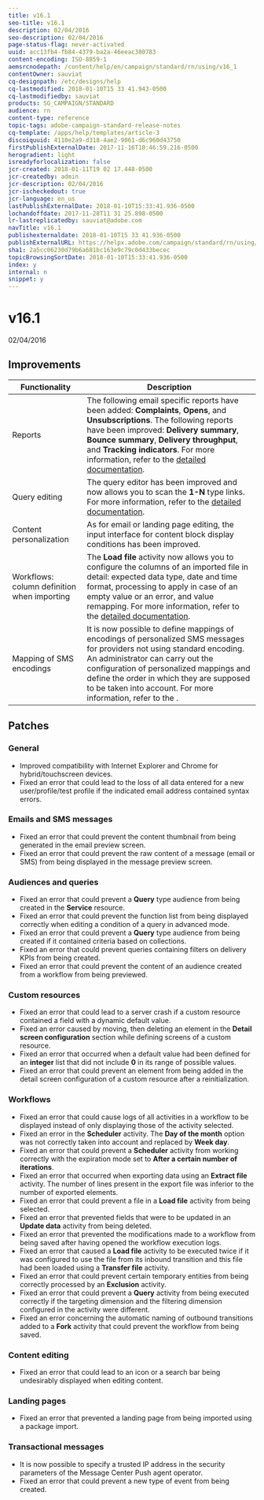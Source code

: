 ```yaml
---
title: v16.1
seo-title: v16.1
description: 02/04/2016
seo-description: 02/04/2016
page-status-flag: never-activated
uuid: acc13fb4-fb84-4379-ba2a-46eeac380783
content-encoding: ISO-8859-1
aemsrcnodepath: /content/help/en/campaign/standard/rn/using/v16_1
contentOwner: sauviat
cq-designpath: /etc/designs/help
cq-lastmodified: 2018-01-10T15 33 41.943-0500
cq-lastmodifiedby: sauviat
products: SG_CAMPAIGN/STANDARD
audience: rn
content-type: reference
topic-tags: adobe-campaign-standard-release-notes
cq-template: /apps/help/templates/article-3
discoiquuid: 4110e2a9-d318-4ae2-9061-d6c960d43750
firstPublishExternalDate: 2017-11-16T10:46:59.216-0500
herogradient: light
isreadyforlocalization: false
jcr-created: 2018-01-11T19 02 17.448-0500
jcr-createdby: admin
jcr-description: 02/04/2016
jcr-ischeckedout: true
jcr-language: en_us
lastPublishExternalDate: 2018-01-10T15:33:41.936-0500
lochandoffdate: 2017-11-28T11 31 25.898-0500
lr-lastreplicatedby: sauviat@adobe.com
navTitle: v16.1
publishexternaldate: 2018-01-10T15 33 41.936-0500
publishExternalURL: https://helpx.adobe.com/campaign/standard/rn/using/v16_1.html
sha1: 2a5cc06230d79b6a681bc163e9c79c0d433becec
topicBrowsingSortDate: 2018-01-10T15:33:41.936-0500
index: y
internal: n
snippet: y
---
```


# v16.1

02/04/2016

## Improvements

|  Functionality  | Description  |
|---|---|
|  Reports  | The following email specific reports have been added: **Complaints**, **Opens**, and **Unsubscriptions**. The following reports have been improved: **Delivery summary**, **Bounce summary**, **Delivery throughput**, and **Tracking indicators**. For more information, refer to the [detailed documentation](../../reporting/using/defining-the-report-period.md).  |
|  Query editing  | The query editor has been improved and now allows you to scan the **1-N** type links. For more information, refer to the [detailed documentation](../../automating/using/editing-queries.md#creating-queries).  |
|  Content personalization  | As for email or landing page editing, the input interface for content block display conditions has been improved.  |
|  Workflows: column definition when importing  | The **Load file** activity now allows you to configure the columns of an imported file in detail: expected data type, date and time format, processing to apply in case of an empty value or an error, and value remapping. For more information, refer to the [detailed documentation](../../automating/using/load-file.md#column-format).  |
|  Mapping of SMS encodings  | It is now possible to define mappings of encodings of personalized SMS messages for providers not using standard encoding. An administrator can carry out the configuration of personalized mappings and define the order in which they are supposed to be taken into account. For more information, refer to the .  |

## Patches

### General

* Improved compatibility with Internet Explorer and Chrome for hybrid/touchscreen devices.
* Fixed an error that could lead to the loss of all data entered for a new user/profile/test profile if the indicated email address contained syntax errors.

### Emails and SMS messages

* Fixed an error that could prevent the content thumbnail from being generated in the email preview screen.
* Fixed an error that could prevent the raw content of a message (email or SMS) from being displayed in the message preview screen.

### Audiences and queries

* Fixed an error that could prevent a **Query** type audience from being created in the **Service** resource.
* Fixed an error that could prevent the function list from being displayed correctly when editing a condition of a query in advanced mode.
* Fixed an error that could prevent a **Query** type audience from being created if it contained criteria based on collections.
* Fixed an error that could prevent queries containing filters on delivery KPIs from being created.
* Fixed an error that could prevent the content of an audience created from a workflow from being previewed.

### Custom resources

* Fixed an error that could lead to a server crash if a custom resource contained a field with a dynamic default value.
* Fixed an error caused by moving, then deleting an element in the **Detail screen configuration** section while defining screens of a custom resource.
* Fixed an error that occurred when a default value had been defined for an **integer** list that did not include **0** in its range of possible values.
* Fixed an error that could prevent an element from being added in the detail screen configuration of a custom resource after a reinitialization.

### Workflows

* Fixed an error that could cause logs of all activities in a workflow to be displayed instead of only displaying those of the activity selected.
* Fixed an error in the **Scheduler** activity. The **Day of the month** option was not correctly taken into account and replaced by **Week day**.
* Fixed an error that could prevent a **Scheduler** activity from working correctly with the expiration mode set to **After a certain number of iterations**.
* Fixed an error that occurred when exporting data using an **Extract file** activity. The number of lines present in the export file was inferior to the number of exported elements.
* Fixed an error that could prevent a file in a **Load file** activity from being selected.
* Fixed an error that prevented fields that were to be updated in an **Update data** activity from being deleted.
* Fixed an error that prevented the modifications made to a workflow from being saved after having opened the workflow execution logs.
* Fixed an error that caused a **Load file** activity to be executed twice if it was configured to use the file from its inbound transition and this file had been loaded using a **Transfer file** activity.
* Fixed an error that could prevent certain temporary entities from being correctly processed by an **Exclusion** activity.
* Fixed an error that could prevent a **Query** activity from being executed correctly if the targeting dimension and the filtering dimension configured in the activity were different.
* Fixed an error concerning the automatic naming of outbound transitions added to a **Fork** activity that could prevent the workflow from being saved.

### Content editing

* Fixed an error that could lead to an icon or a search bar being undesirably displayed when editing content.

### Landing pages

* Fixed an error that prevented a landing page from being imported using a package import.

### Transactional messages

* It is now possible to specify a trusted IP address in the security parameters of the Message Center Push agent operator.
* Fixed an error that could prevent a new type of event from being created.

